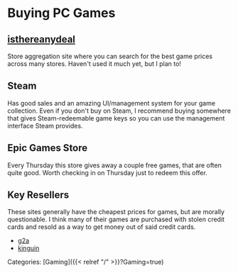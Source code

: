 # Buying PC Games

## [isthereanydeal](https://isthereanydeal.com/)

Store aggregation site where you can search for the best game prices across
many stores.  Haven't used it much yet, but I plan to!

## Steam

Has good sales and an amazing UI/management system for your game collection.
Even if you don't buy on Steam, I recommend buying somewhere that gives
Steam-redeemable game keys so you can use the management interface Steam
provides.

## Epic Games Store

Every Thursday this store gives away a couple free games, that are often quite
good.  Worth checking in on Thursday just to redeem this offer.

## Key Resellers

These sites generally have the cheapest prices for games, but are morally
questionable. I think many of their games are purchased with stolen credit
cards and resold as a way to get money out of said credit cards.

 - [g2a](https://www.g2a.com/)
 - [kinguin](https://www.kinguin.net/)










Categories: [Gaming]({{< relref "/" >}}?Gaming=true)